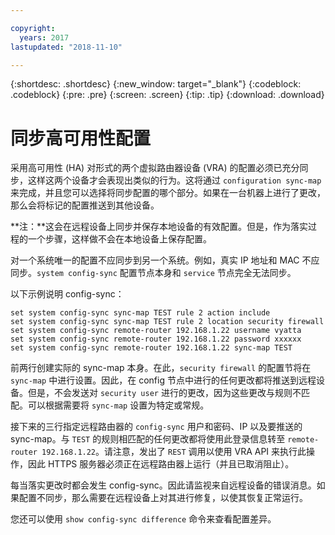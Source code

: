 ```yaml
---

copyright:
  years: 2017
lastupdated: "2018-11-10"

---
```


{:shortdesc: .shortdesc}
{:new_window: target="_blank"}
{:codeblock: .codeblock}
{:pre: .pre}
{:screen: .screen}
{:tip: .tip}
{:download: .download}

# 同步高可用性配置
采用高可用性 (HA) 对形式的两个虚拟路由器设备 (VRA) 的配置必须已充分同步，这样这两个设备才会表现出类似的行为。这将通过 `configuration sync-map` 来完成，并且您可以选择将同步配置的哪个部分。如果在一台机器上进行了更改，那么会将标记的配置推送到其他设备。

**注：**这会在远程设备上同步并保存本地设备的有效配置。但是，作为落实过程的一个步骤，这样做不会在本地设备上保存配置。 

对一个系统唯一的配置不应同步到另一个系统。例如，真实 IP 地址和 MAC 不应同步。`system config-sync` 配置节点本身和 `service` 节点完全无法同步。

以下示例说明 config-sync：

```
set system config-sync sync-map TEST rule 2 action include
set system config-sync sync-map TEST rule 2 location security firewall
set system config-sync remote-router 192.168.1.22 username vyatta
set system config-sync remote-router 192.168.1.22 password xxxxxx
set system config-sync remote-router 192.168.1.22 sync-map TEST
```

前两行创建实际的 sync-map 本身。在此，`security firewall` 的配置节将在 `sync-map` 中进行设置。因此，在 config 节点中进行的任何更改都将推送到远程设备。但是，不会发送对 `security user` 进行的更改，因为这些更改与规则不匹配。可以根据需要将 `sync-map` 设置为特定或常规。

接下来的三行指定远程路由器的 `config-sync` 用户和密码、IP 以及要推送的 sync-map。与 `TEST` 的规则相匹配的任何更改都将使用此登录信息转至 `remote-router 192.168.1.22`。请注意，发出了 `REST` 调用以使用 VRA API 来执行此操作，因此 HTTPS 服务器必须正在远程路由器上运行（并且已取消阻止）。

每当落实更改时都会发生 config-sync。因此请监视来自远程设备的错误消息。如果配置不同步，那么需要在远程设备上对其进行修复，以使其恢复正常运行。

您还可以使用 `show config-sync difference` 命令来查看配置差异。
